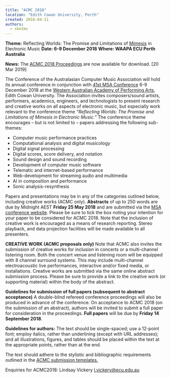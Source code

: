```yaml
---
title: "ACMC 2018"
location: "Edith Cowan University, Perth"
created: 2018-04-11
authors: 
  - skotmc
---
```


**Theme:** Reflecting Worlds: The Promise and Limitations of [Mimesis](https://en.wikipedia.org/wiki/Mimesis) in Electronic Music **Date: 6-9 December 2018** **Where: WAAPA ECU Perth Australia**

**News:** The [ACMC 2018 Proceedings](http://computermusic.org.au/media/2018/12/ACMC2018Proceedings.zip) are now available for download. \[20 Mar 2019\]

The Conference of the Australasian Computer Music Association will hold its annual conference in conjunction with [41st MSA Conference](http://msa.org.au/Main.asp?_=2018WAConf&FormID=269) 6-9 December 2018 at the [Western Australian Academy of Performing Arts](http://www.waapa.ecu.edu.au), Edith Cowan University. The Association invites composers/sound artists, performers, academics, engineers, and technologists to present research and creative works on all aspects of electronic music, but especially work relevant to the conference theme _“Reflecting Worlds: The Promise and Limitations of Mimesis in Electronic Music.”_ The conference theme encourages – but is not limited to – papers addressing the following sub-themes:

- Computer music performance practices
- Computational analysis and digital musicology
- Digital signal processing
- Digital scores, score delivery, and notation
- Sound design and sound recording
- Development of computer music software
- Telematic and internet-based performance
- Web-development for streaming audio and multimedia
- AI in composition and performance
- Sonic analysis-resynthesis

Papers and presentations may be in any of the categories outlined below, including creative works (ACMC only). **Abstracts** of up to 250 words are due by Midnight AEST **Friday 25 May 2018** and are submitted via the [MSA conference website](http://www.msa.org.au/Main.asp?_=2018WAConf&FormID=269). Please be sure to tick the box noting your intention for your paper to be considered for ACMC 2018. Note that the inclusion of creative work is encouraged as a means of research reporting. Stereo playback, and data projection facilities will be made available to all presenters.

**CREATIVE WORK (ACMC proposals only)** Note that ACMC also invites the submission of creative works for inclusion in concerts or a multi-channel listening room. Both the concert venue and listening room will be equipped with 8 channel surround systems. This may include multi-channel electroacoustic live performances, interactive and/or fixed media, or installations. Creative works are submitted via the same online abstract submission process. Please be sure to provide a link to the creative work (or supporting material) within the body of the abstract.

**Guidelines for submission of full papers (subsequent to abstract acceptance)** A double-blind refereed conference proceedings will also be produced in advance of the conference. On acceptance to ACMC 2018 (on the submission of an abstract), authors will be invited to submit a full paper for consideration in the proceedings. **Full papers** will be due by **Friday 14 September 2018**.

**Guidelines for authors:** The text should be single-spaced; use a 12-point font; employ italics, rather than underlining (except with URL addresses); and all illustrations, figures, and tables should be placed within the text at the appropriate points, rather than at the end.

The text should adhere to the stylistic and bibliographic requirements outlined in the [ACMC submission templates.](http://www.computermusic.org.au/ACMC-Templates.zip)

Enquiries for ACMC2018: Lindsay Vickery [l.vickery@ecu.edu.au](mailto:l.vickery@ecu.edu.au)
